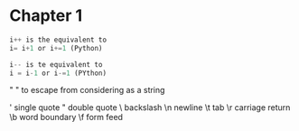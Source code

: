 # Chapter 1

```js
i++ is the equivalent to 
i= i+1 or i+=1 (Python)

i-- is te equivalent to
i = i-1 or i-=1 (PYthon)
```
\" \" to escape from considering as a string


\'	single quote
\"	double quote
\\	backslash
\n	newline
\t	tab
\r	carriage return
\b	word boundary
\f	form feed

```
